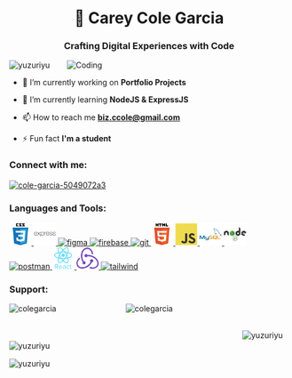 <h1 align="center">👋 Carey Cole Garcia</h1>
<h3 align="center">Crafting Digital Experiences with Code</h3>
<img align="right" alt="Coding" width="400" src="https://media1.giphy.com/media/v1.Y2lkPTc5MGI3NjExNGRlcmhpMWp2YjdxYmo2cjNxZDNpamhyYWN5d3U1bGJycGs5ZzZwcCZlcD12MV9pbnRlcm5hbF9naWZfYnlfaWQmY3Q9Zw/3ohs7HnghedrxB5vC8/giphy.gif"/>
<p align="left"> <img src="https://komarev.com/ghpvc/?username=yuzuriyu&label=Profile%20views&color=0e75b6&style=flat" alt="yuzuriyu" /> </p>

- 🔭 I’m currently working on **Portfolio Projects**

- 🌱 I’m currently learning **NodeJS & ExpressJS**

- 📫 How to reach me **biz.ccole@gmail.com**

- ⚡ Fun fact **I'm a student**

<h3 align="left">Connect with me:</h3>
<p align="left">
<a href="https://linkedin.com/in/cole-garcia-5049072a3" target="blank"><img align="center" src="https://raw.githubusercontent.com/rahuldkjain/github-profile-readme-generator/master/src/images/icons/Social/linked-in-alt.svg" alt="cole-garcia-5049072a3" height="30" width="40" /></a>
</p>

<h3 align="left">Languages and Tools:</h3>
<p align="left"> <a href="https://www.w3schools.com/css/" target="_blank" rel="noreferrer"> <img src="https://raw.githubusercontent.com/devicons/devicon/master/icons/css3/css3-original-wordmark.svg" alt="css3" width="40" height="40"/> </a> <a href="https://expressjs.com" target="_blank" rel="noreferrer"> <img src="https://raw.githubusercontent.com/devicons/devicon/master/icons/express/express-original-wordmark.svg" alt="express" width="40" height="40"/> </a> <a href="https://www.figma.com/" target="_blank" rel="noreferrer"> <img src="https://www.vectorlogo.zone/logos/figma/figma-icon.svg" alt="figma" width="40" height="40"/> </a> <a href="https://firebase.google.com/" target="_blank" rel="noreferrer"> <img src="https://www.vectorlogo.zone/logos/firebase/firebase-icon.svg" alt="firebase" width="40" height="40"/> </a> <a href="https://git-scm.com/" target="_blank" rel="noreferrer"> <img src="https://www.vectorlogo.zone/logos/git-scm/git-scm-icon.svg" alt="git" width="40" height="40"/> </a> <a href="https://www.w3.org/html/" target="_blank" rel="noreferrer"> <img src="https://raw.githubusercontent.com/devicons/devicon/master/icons/html5/html5-original-wordmark.svg" alt="html5" width="40" height="40"/> </a> <a href="https://developer.mozilla.org/en-US/docs/Web/JavaScript" target="_blank" rel="noreferrer"> <img src="https://raw.githubusercontent.com/devicons/devicon/master/icons/javascript/javascript-original.svg" alt="javascript" width="40" height="40"/> </a> <a href="https://www.mysql.com/" target="_blank" rel="noreferrer"> <img src="https://raw.githubusercontent.com/devicons/devicon/master/icons/mysql/mysql-original-wordmark.svg" alt="mysql" width="40" height="40"/> </a> <a href="https://nodejs.org" target="_blank" rel="noreferrer"> <img src="https://raw.githubusercontent.com/devicons/devicon/master/icons/nodejs/nodejs-original-wordmark.svg" alt="nodejs" width="40" height="40"/> </a> <a href="https://postman.com" target="_blank" rel="noreferrer"> <img src="https://www.vectorlogo.zone/logos/getpostman/getpostman-icon.svg" alt="postman" width="40" height="40"/> </a> <a href="https://reactjs.org/" target="_blank" rel="noreferrer"> <img src="https://raw.githubusercontent.com/devicons/devicon/master/icons/react/react-original-wordmark.svg" alt="react" width="40" height="40"/> </a> <a href="https://redux.js.org" target="_blank" rel="noreferrer"> <img src="https://raw.githubusercontent.com/devicons/devicon/master/icons/redux/redux-original.svg" alt="redux" width="40" height="40"/> </a> <a href="https://tailwindcss.com/" target="_blank" rel="noreferrer"> <img src="https://www.vectorlogo.zone/logos/tailwindcss/tailwindcss-icon.svg" alt="tailwind" width="40" height="40"/> </a> </p>

<h3 align="left">Support:</h3>
<p><a href="https://www.buymeacoffee.com/colegarcia"> <img align="left" src="https://cdn.buymeacoffee.com/buttons/v2/default-yellow.png" height="50" width="210" alt="colegarcia" /></a><a href="https://ko-fi.com/colegarcia"> <img align="left" src="https://cdn.ko-fi.com/cdn/kofi3.png?v=3" height="50" width="210" alt="colegarcia" /></a></p><br><br>

<p><img align="left" src="https://github-readme-stats.vercel.app/api/top-langs?username=yuzuriyu&show_icons=true&locale=en&layout=compact" alt="yuzuriyu" /></p>

<p>&nbsp;<img align="center" src="https://github-readme-stats.vercel.app/api?username=yuzuriyu&show_icons=true&locale=en" alt="yuzuriyu" /></p>

<p><img align="center" src="https://github-readme-streak-stats.herokuapp.com/?user=yuzuriyu&" alt="yuzuriyu" /></p>
